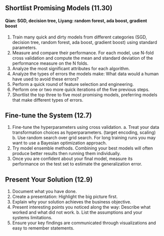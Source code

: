 ## Shortlist Promising Models (11.30)

#### Qian: SGD, decision tree, Liyang: random forest, ada boost, gradient boost

1. Train many quick and dirty models from different categories (SGD, decision tree, random forest, ada boost, gradient boost) using standard parameters. 
2. Measure and compare their performance. For each model, use N-fold cross validation and compute the mean and standard deviation of the performance measure on the N folds.
3. Analyze the most significant attributes for each algorithm.
4. Analyze the types of errors the models make: What data would a human have used to avoid these errors?
5. Perform a quick round of feature selection and engineering.
6. Perform one or two more quick iterations of the five previous steps.
7. Shortlist the top three to five most promising models, preferring models that make different types of errors.

## Fine-tune the System (12.7)

1. Fine-tune the hyperparameters using cross validation.
    a. Treat your data transformation choices as hyperparameters. (target encoding, scaling)
    b. Use random search over grid search. For long training runs you may want to use a Bayesian optimization approach.
2. Try model ensemble methods. Combining your best models will often produce better results then running them individually.
3. Once you are confident about your final model, measure its performance on the test set to estimate the generalization error.

## Present Your Solution (12.9)

1. Document what you have done.
2. Create a presentation: Highlight the big picture first.
3. Explain why your solution achieves the business objective.
4. Present interesting points you noticed along the way: Describe what worked and what did not work.
b. List the assumptions and your systems limitations.
5. Ensure your key findings are communicated through visualizations and easy to remember statements.
